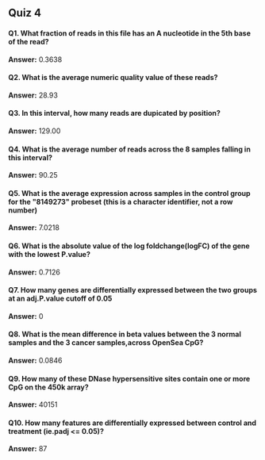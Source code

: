 ## Quiz 4

#### Q1. What fraction of reads in this file has an A nucleotide in the 5th base of the read?
<p><b>Answer:</b> 0.3638</p>

#### Q2. What is the average numeric quality value of these reads?
<p><b>Answer:</b> 28.93</p>

#### Q3. In this interval, how many reads are dupicated by position?
<p><b>Answer:</b> 129.00</p>

#### Q4. What is the average number of reads across the 8 samples falling in this interval?
<p><b>Answer:</b> 90.25</p>

#### Q5. What is the average expression across samples in the control group for the "8149273" probeset (this is a character identifier, not a row number)
<p><b>Answer:</b> 7.0218</p>

#### Q6. What is the absolute value of the log foldchange(logFC) of the gene with the lowest P.value?
<p><b>Answer:</b> 0.7126</p>

#### Q7. How many genes are differentially expressed between the two groups at an adj.P.value cutoff of 0.05
<p><b>Answer:</b> 0</p>

#### Q8. What is the mean difference in beta values between the 3 normal samples and the 3 cancer samples,across OpenSea CpG?
<p><b>Answer:</b> 0.0846</p>

#### Q9. How many of these DNase hypersensitive sites contain one or more CpG on the 450k array?
<p><b>Answer:</b> 40151</p>

#### Q10. How many features are differentially expressed between control and treatment (ie.padj <= 0.05)?
<p><b>Answer:</b> 87</p>
